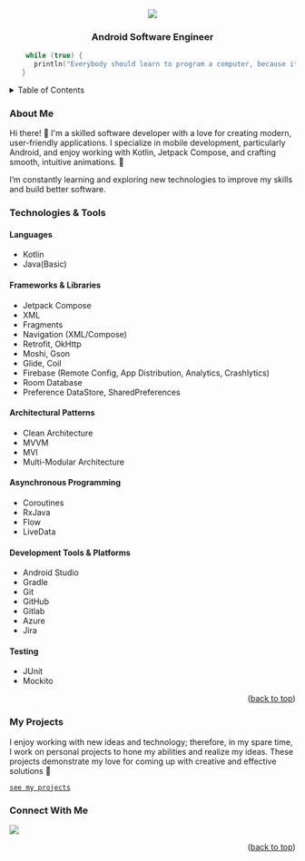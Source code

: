 <a id="readme-top"></a>

<div align="center">
     <img src="https://readme-typing-svg.herokuapp.com?&color=F7B433&pause=10000&size=30&lines=Hi,+I'm+Gaga+Lomidze">
    <h3>Android Software Engineer</h3>
</div>

```kotlin
    while (true) {
      println("Everybody should learn to program a computer, because it teaches you how to think")
   }
```

<details>
  <summary>Table of Contents</summary>
  <ol>
    <li>
      <a href="#about-me">About Me</a>
    </li>
    <li>
      <a href="#technologies--tools">Technologies & Tools</a>
    </li>
       <li>
      <a href="#my-projects">My Projects</a>
    </li>
       <li>
      <a href="#connect-with-me">Connect With Me</a>
    </li>
  </ol>
</details>

### About Me
Hi there! 👋 I'm a skilled software developer with a love for creating modern, user-friendly applications. I specialize in mobile development, particularly Android, and enjoy working with Kotlin, Jetpack Compose, and crafting smooth, intuitive animations. 🚀

I’m constantly learning and exploring new technologies to improve my skills and build better software.

### Technologies & Tools

#### **Languages** 
* Kotlin
* Java(Basic)
#### **Frameworks & Libraries**
* Jetpack Compose
* XML
* Fragments
* Navigation (XML/Compose)
* Retrofit, OkHttp
* Moshi, Gson
* Glide, Coil
* Firebase (Remote Config, App Distribution, Analytics, Crashlytics)
* Room Database
* Preference DataStore, SharedPreferences
#### **Architectural Patterns**  
* Clean Architecture
* MVVM
* MVI
* Multi-Modular Architecture
#### **Asynchronous Programming** 
* Coroutines
* RxJava
* Flow
* LiveData
#### **Development Tools & Platforms**
* Android Studio
* Gradle
* Git
* GitHub
* Gitlab
* Azure
* Jira
#### **Testing**
* JUnit
* Mockito

<p align="right">(<a href="#readme-top">back to top</a>)</p>

### My Projects
I enjoy working with new ideas and technology; therefore, in my spare time, I work on personal projects to hone my abilities and realize my ideas. These projects demonstrate my love for coming up with creative and effective solutions 🚀

[`see my projects`](https://github.com/lomidzegaga?tab=repositories)

### Connect With Me

<a href="https://www.linkedin.com/in/gaga-lomidze/" target="_blank">    
 <img src="https://img.shields.io/badge/LinkedIn-0077B5?style=for-the-badge&logo=linkedin&logoColor=white"/>
</a>

<p align="right">(<a href="#readme-top">back to top</a>)</p>
